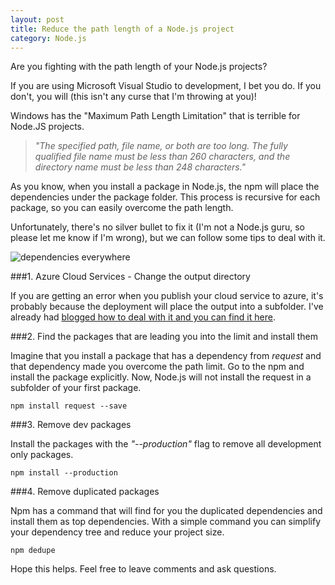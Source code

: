 ```yaml
---
layout: post
title: Reduce the path length of a Node.js project
category: Node.js
---
```


Are you fighting with the path length of your Node.js projects? 

If you are using Microsoft Visual Studio to development, I bet you do. If you don't, you will (this isn't any curse that I'm throwing at you)!

 

Windows has the "Maximum Path Length Limitation" that is terrible for Node.JS projects.

>*"The specified path, file name, or both are too long. The fully qualified file name must be less than 260 characters, and the directory name must be less than 248 characters."*

As you know, when you install a package in Node.js, the npm will place the dependencies under the package folder. This process is recursive for each package, so you can easily overcome the path length.

Unfortunately, there's no silver bullet to fix it (I'm not a Node.js guru, so please let me know if I'm wrong), but we can follow some tips to deal with it.


<!--excerpt-->


![dependencies everywhere](/images/reduce-the-path-length-of-your-node-js-project-dependencies-dependencies-everywhere.jpg)


###1. Azure Cloud Services - Change the output directory

If you are getting an error when you publish your cloud service to azure, it's probably because the deployment will place the output into a subfolder.
I've already had [blogged how to deal with it and you can find it here](http://gsferreira.com/archive/2014/11/azure-deploy-and-the-path-length-limitation/).


###2. Find the packages that are leading you into the limit and install them

Imagine that you install a package that has a dependency from *request* and that dependency made you overcome the path limit.
Go to the npm and install the package explicitly. Now, Node.js will not install the request in a subfolder of your first package.   

	npm install request --save

###3. Remove dev packages

Install the packages with the *"--production"* flag to remove all development only packages.

	npm install --production

###4. Remove duplicated packages

Npm has a command that will find for you the duplicated dependencies and install them as top dependencies.
With a simple command you can simplify your dependency tree and reduce your project size.

	npm dedupe 



Hope this helps. Feel free to leave comments and ask questions.

